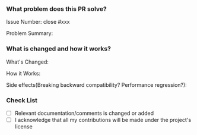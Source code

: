 <!-- Thank you for contributing to curve! -->

### What problem does this PR solve?

Issue Number: close #xxx <!-- REMOVE this line if no issue to close -->

Problem Summary:

### What is changed and how it works?

What's Changed:

How it Works:

Side effects(Breaking backward compatibility? Performance regression?): 

### Check List

- [ ] Relevant documentation/comments is changed or added
- [ ] I acknowledge that all my contributions will be made under the project's license
<!--- [ ] Exception test: No need right now. -->
